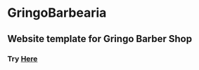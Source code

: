 # GringoBarbearia
## Website template for Gringo Barber Shop
### Try [Here](https://davimdolabella.github.io/GringoBarbearia/)
